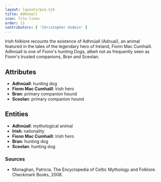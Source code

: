 ```yaml
---
layout: layouts/pce.njk
title: Adhnúall
icon: file-lines
order: 13
contributors: [ 'Christopher Godwin' ]
---
```

Irish folklore recounts the existence of Adhnúall (Adnual), an animal featured in the tales of the legendary hero of Ireland, Fionn Mac Cumhaill. Adhnúall is one of Fionn's hunting Dogs, albeit not as frequently seen as Fionn's trusted companions, Bran and Sceolan.

## Attributes

- **Adhnúall**: hunting dog
- **Fionn Mac Cumhaill**: Irish hero
- **Bran**: primary companion hound
- **Sceolan**: primary companion hound

## Entities

- **Adhnúall**: mythological animal
- **Irish**: nationality
- **Fionn Mac Cumhaill**: Irish hero
- **Bran**: hunting dog
- **Sceolan**: hunting dog

### Sources

- Monaghan, Patricia. The Encyclopedia of Celtic Mythology and Folklore. Checkmark Books, 2008.

